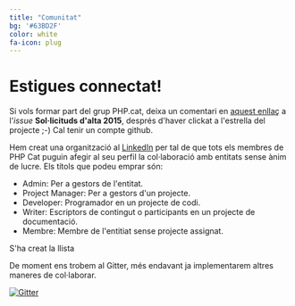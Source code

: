 ```yaml
---
title: "Comunitat"
bg: '#63BD2F'
color: white
fa-icon: plug
---
```


# Estigues connectat!

Si vols formar part del grup PHP.cat, deixa un comentari en [aquest enllaç](https://github.com/phpcat/phpcat/issues/2) a l'*issue* **Sol·licituds d'alta 2015**, després d'haver clickat a l'estrella del projecte ;-) Cal tenir un compte github.

Hem creat una organització al [LinkedIn](https://www.linkedin.com/company/php-cat/) per tal de que tots els membres de PHP Cat puguin afegir al seu perfil la col·laboració amb entitats sense ànim de lucre. Els títols que podeu emprar són:

* Admin: Per a gestors de l'entitat.
* Project Manager: Per a gestors d'un projecte.
* Developer: Programador en un projecte de codi.
* Writer: Escriptors de contingut o participants en un projecte de documentació.
* Membre: Membre de l'entitiat sense projecte assignat.

S'ha creat la llista 

De moment ens trobem al Gitter, més endavant ja implementarem altres maneres de col·laborar.

[![Gitter](https://badges.gitter.im/Join%20Chat.svg)](https://gitter.im/phpcat/phpcat?utm_source=badge&utm_medium=badge&utm_campaign=pr-badge&utm_content=badge)


